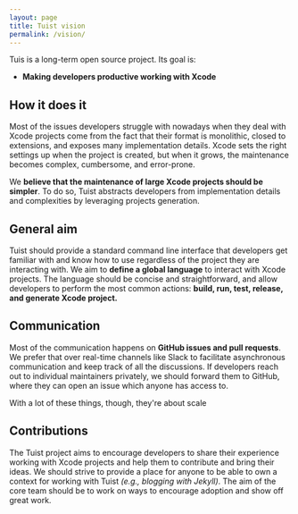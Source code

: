 ```yaml
---
layout: page
title: Tuist vision
permalink: /vision/
---
```


Tuis is a long-term open source project. Its goal is:

- **Making developers productive working with Xcode**

## How it does it
Most of the issues developers struggle with nowadays when they deal with Xcode projects come from the fact that their format is monolithic, closed to extensions, and exposes many implementation details. Xcode sets the right settings up when the project is created, but when it grows, the maintenance becomes complex, cumbersome, and error-prone. 

We **believe that the maintenance of large Xcode projects should be simpler**. To do so, Tuist abstracts developers from implementation details and complexities by leveraging projects generation.

## General aim

Tuist should provide a standard command line interface that developers get familiar with and know how to use regardless of the project they are interacting with. We aim to **define a global language** to interact with Xcode projects. The language should be concise and straightforward, and allow developers to perform the most common actions: **build, run, test, release, and generate Xcode project.**

## Communication
Most of the communication happens on **GitHub issues and pull requests**. We prefer that over real-time channels like Slack to facilitate asynchronous communication and keep track of all the discussions. If developers reach out to individual maintainers privately, we should forward them to GitHub, where they can open an issue which anyone has access to.

With a lot of these things, though, they're about scale

## Contributions

The Tuist project aims to encourage developers to share their experience working with Xcode projects and help them to contribute and bring their ideas. We should strive to provide a place for anyone to be able to own a context for working with Tuist *(e.g., blogging with Jekyll)*. The aim of the core team should be to work on ways to encourage adoption and show off great work.